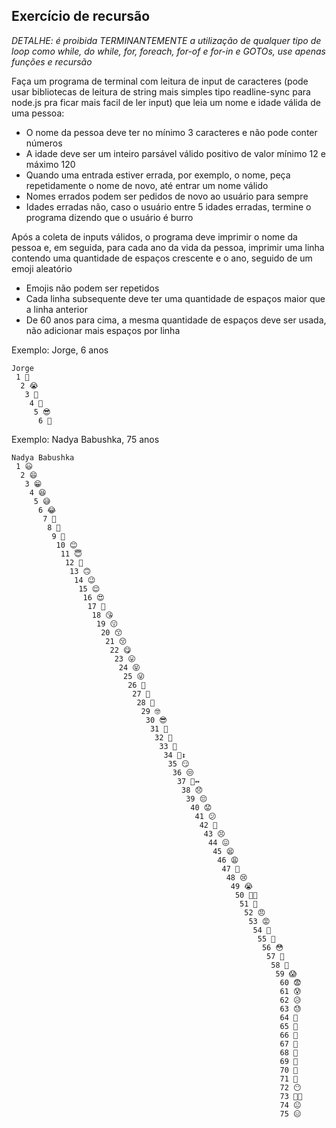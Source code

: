 ## Exercício de recursão
*DETALHE: é proibida TERMINANTEMENTE a utilização de qualquer tipo de loop como while, do while, for, foreach, for-of e for-in e GOTOs, use apenas funções e recursão*

Faça um programa de terminal com leitura de input de caracteres (pode usar bibliotecas de leitura de string mais simples tipo readline-sync para node.js pra ficar mais facil de ler input) que leia um nome e idade válida de uma pessoa:
- O nome da pessoa deve ter no mínimo 3 caracteres e não pode conter números
- A idade deve ser um inteiro parsável válido positivo de valor mínimo 12 e máximo 120
- Quando uma entrada estiver errada, por exemplo, o nome, peça repetidamente o nome de novo, até entrar um nome válido
- Nomes errados podem ser pedidos de novo ao usuário para sempre
- Idades erradas não, caso o usuário entre 5 idades erradas, termine o programa dizendo que o usuário é burro

Após a coleta de inputs válidos, o programa deve imprimir o nome da pessoa e, em seguida, para cada ano da vida da pessoa, imprimir uma linha contendo uma quantidade de espaços crescente e o ano, seguido de um emoji aleatório
- Emojis não podem ser repetidos
- Cada linha subsequente deve ter uma quantidade de espaços maior que a linha anterior
- De 60 anos para cima, a mesma quantidade de espaços deve ser usada, não adicionar mais espaços por linha

Exemplo: Jorge, 6 anos
```
Jorge
 1 🤌
  2 😭
   3 👿
    4 🙁
     5 😎
      6 🤔
```

Exemplo: Nadya Babushka, 75 anos
```
Nadya Babushka
 1 😃
  2 😄
   3 😁
    4 😆
     5 😅
      6 😂
       7 🤣
        8 🥲
         9 🥹
          10 😊
           11 😇
            12 🙂
             13 🙃
              14 😉
               15 😌
                16 😍
                 17 🥰
                  18 😘
                   19 😗
                    20 😙
                     21 😚
                      22 😋
                       23 😛
                        24 😝
                         25 😜
                          26 🤪
                           27 🤨
                            28 🧐
                             29 🤓
                              30 😎
                               31 🥸
                                32 🤩
                                 33 🥳
                                  34 🙂‍↕️
                                   35 😏
                                    36 😒
                                     37 🙂‍↔️
                                      38 😞
                                       39 😔
                                        40 😟
                                         41 😕
                                          42 🙁
                                           43 😣
                                            44 😖
                                             45 😫
                                              46 😩
                                               47 🥺
                                                48 😢
                                                 49 😭
                                                  50 😮‍💨
                                                   51 😤
                                                    52 😠
                                                     53 😡
                                                      54 🤬
                                                       55 🤯
                                                        56 😳
                                                         57 🥵
                                                          58 🥶
                                                           59 😱
                                                            60 😨
                                                            61 😰
                                                            62 😥
                                                            63 😓
                                                            64 🫣
                                                            65 🤗
                                                            66 🫡
                                                            67 🤔
                                                            68 🫢
                                                            69 🤭
                                                            70 🤫
                                                            71 🤥
                                                            72 😶
                                                            73 😶‍🌫️
                                                            74 😐
                                                            75 😑
```

